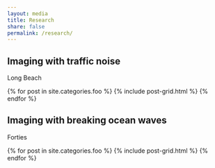 ```yaml
---
layout: media
title: Research
share: false
permalink: /research/
---
```


<div class="tiles">
<div class="tile">
<h2 class="post-title">Imaging with traffic noise</h2>
<p class="post-excerpt">Long Beach</p>
{% for post in site.categories.foo %}
  {% include post-grid.html %}
{% endfor %}
</div><!-- /.tiles -->

<div class="tile">
<h2 class="post-title">Imaging with breaking ocean waves</h2>
<p class="post-excerpt">Forties</p>
{% for post in site.categories.foo %}
  {% include post-grid.html %}
{% endfor %}
</div><!-- /.tiles -->
</div><!-- /.tiles -->
